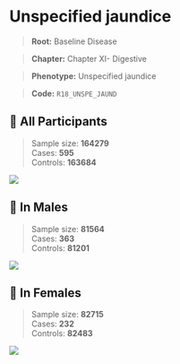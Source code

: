 # Unspecified jaundice

> **Root:** Baseline Disease  

> **Chapter:** Chapter XI- Digestive  

> **Phenotype:** Unspecified jaundice  

> **Code:** `R18_UNSPE_JAUND`

## 🧪 All Participants  
> Sample size: **164279**  
> Cases: **595**  
> Controls: **163684**
<img src="/Disease/Figures/ALL/Incidence/R18_UNSPE_JAUND.png"/>
<CsvTable src="/Disease_Data/ALL/Incidence/COX_R18_UNSPE_JAUND.csv" label="🔍 View full results" />

## 👨 In Males  
> Sample size: **81564**  
> Cases: **363**  
> Controls: **81201**
<img src="/Disease/Figures/Male/Incidence/R18_UNSPE_JAUND.png"/>
<CsvTable src="/Disease_Data/Male/Incidence/COX_R18_UNSPE_JAUND.csv" label="🔍 View full results" />

## 👩 In Females  
> Sample size: **82715**  
> Cases: **232**  
> Controls: **82483**
<img src="/Disease/Figures/Female/Incidence/R18_UNSPE_JAUND.png"/>
<CsvTable src="/Disease_Data/Female/Incidence/COX_R18_UNSPE_JAUND.csv" label="🔍 View full results" />
